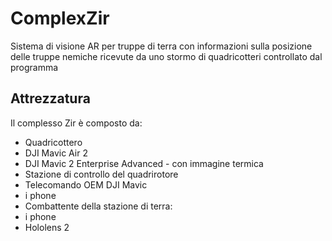 # ComplexZir
Sistema di visione AR per truppe di terra con informazioni sulla posizione delle truppe nemiche ricevute da uno stormo di quadricotteri controllato dal programma


## Attrezzatura

Il complesso Zir è composto da:

- Quadricottero
- DJI Mavic Air 2
- DJI Mavic 2 Enterprise Advanced - con immagine termica
- Stazione di controllo del quadrirotore
- Telecomando OEM DJI Mavic
- i phone
- Combattente della stazione di terra:
- i phone
- Hololens 2
